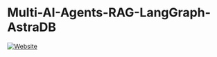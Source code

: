 # Multi-AI-Agents-RAG-LangGraph-AstraDB
<a href="https://colab.research.google.com/drive/1eZjbT0G0WM0pzfbk-BybbKTseY6uAQnU?usp=sharing"><img src="https://img.shields.io/badge/colab-notebook-yellow" alt="Website"/></a>
